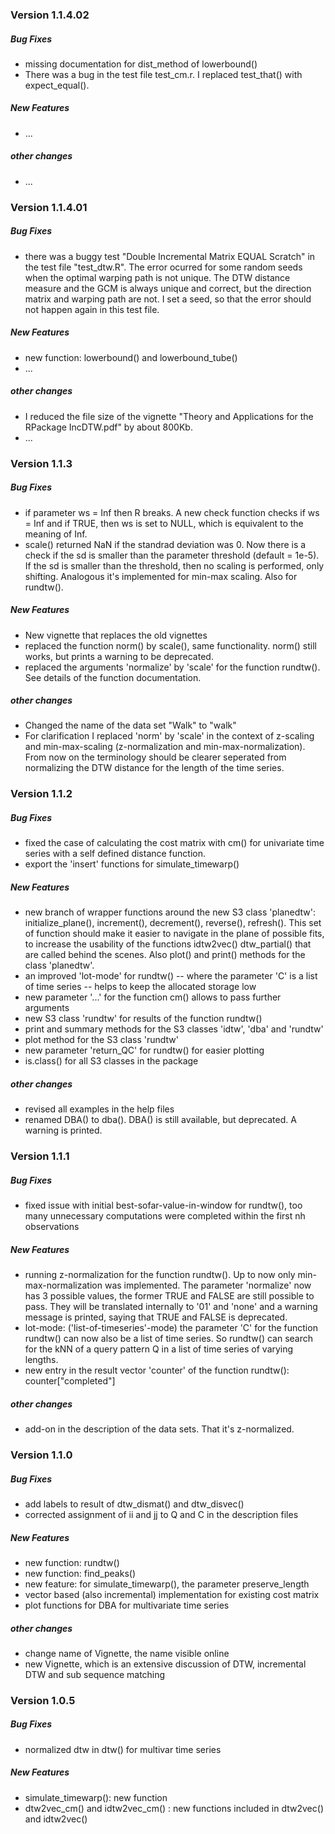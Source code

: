 ### Version 1.1.4.02

##### Bug Fixes

- missing documentation for dist_method of lowerbound()
- There was a bug in the test file test_cm.r. I replaced test_that() with expect_equal().

##### New Features

- ...

##### other changes

- ...


### Version 1.1.4.01

##### Bug Fixes

- there was a buggy test "Double Incremental Matrix EQUAL Scratch" in the test file "test_dtw.R". The error ocurred for some random seeds when the optimal warping path is not unique. The DTW distance measure and the GCM is always unique and correct, but the direction matrix and warping path are not. I set a seed, so that the error should not happen again in this test file. 

##### New Features

- new function: lowerbound() and lowerbound_tube()
- ...

##### other changes

- I reduced the file size of the vignette "Theory and Applications for the RPackage IncDTW.pdf" by about 800Kb.
- ...



### Version 1.1.3

##### Bug Fixes

- if parameter ws = Inf then R breaks. A new check function checks if ws = Inf and if TRUE, then ws is set to NULL, which is equivalent to the meaning of Inf.
- scale() returned NaN if the standrad deviation was 0. Now there is a check if the sd is smaller than the parameter threshold (default = 1e-5). If the sd is smaller than the threshold, then no scaling is performed, only shifting. Analogous it's implemented for min-max scaling. Also for rundtw().

##### New Features

- New vignette that replaces the old vignettes
- replaced the function norm() by scale(), same functionality. norm() still works, but prints a warning to be deprecated.
- replaced the arguments 'normalize' by 'scale' for the function rundtw(). See details of the function documentation.

##### other changes

- Changed the name of the data set "Walk" to "walk"
- For clarification I replaced 'norm' by 'scale' in the context of z-scaling and min-max-scaling (z-normalization and min-max-normalization). From now on the terminology should be clearer seperated from normalizing the DTW distance for the length of the time series.

### Version 1.1.2

##### Bug Fixes

- fixed the case of calculating the cost matrix with cm() for univariate time series with a self defined distance function.
- export the 'insert' functions for simulate_timewarp()


##### New Features

- new branch of wrapper functions around the new S3 class 'planedtw': initialize_plane(), increment(), decrement(), reverse(), refresh(). This set of function should make it easier to navigate in the plane of possible fits, to increase the usability of the functions idtw2vec() dtw_partial() that are called behind the scenes. Also plot() and print() methods for the class 'planedtw'.
- an improved 'lot-mode' for rundtw() -- where the parameter 'C' is a list of time series -- helps to keep the allocated storage low
- new parameter '...' for the function cm() allows to pass further arguments
- new S3 class 'rundtw' for results of the function rundtw()
- print and summary methods for the S3 classes 'idtw', 'dba' and 'rundtw'
- plot method for the S3 class 'rundtw'
- new parameter 'return_QC' for rundtw() for easier plotting
- is.class() for all S3 classes in the package

##### other changes

- revised all examples in the help files
- renamed DBA() to dba(). DBA() is still available, but deprecated. A warning is printed.


### Version 1.1.1

##### Bug Fixes

- fixed issue with initial best-sofar-value-in-window for rundtw(), too many unnecessary computations were completed within the first nh observations

##### New Features

- running z-normalization for the function rundtw(). Up to now only min-max-normalization
was implemented. The parameter 'normalize' now has 3 possible values, the former TRUE and FALSE are still possible to pass. They will be translated internally to '01' and 'none' and a warning message is printed, saying that TRUE and FALSE is deprecated.
- lot-mode: ('list-of-timeseries'-mode) the parameter 'C' for the function rundtw() can now also be a list of time series. So rundtw() can search for the kNN of a query pattern Q in a list of time series of varying lengths.
- new entry in the result vector 'counter' of the function rundtw(): counter["completed"]

##### other changes

- add-on in the description of the data sets. That it's z-normalized.


### Version 1.1.0

##### Bug Fixes

- add labels to result of dtw_dismat() and dtw_disvec()
- corrected assignment of ii and jj to Q and C in the description files

##### New Features

- new function: rundtw()
- new function: find_peaks()
- new feature: for simulate_timewarp(), the parameter preserve_length
- vector based (also incremental) implementation for existing cost matrix
- plot functions for DBA for multivariate time series

##### other changes

- change name of Vignette, the name visible online
- new Vignette, which is an extensive discussion of DTW, incremental DTW
      and sub sequence matching




### Version 1.0.5

##### Bug Fixes
- normalized dtw in dtw() for multivar time series 

##### New Features

- simulate_timewarp(): new function
- dtw2vec_cm() and idtw2vec_cm() : new functions included in dtw2vec() and idtw2vec()
